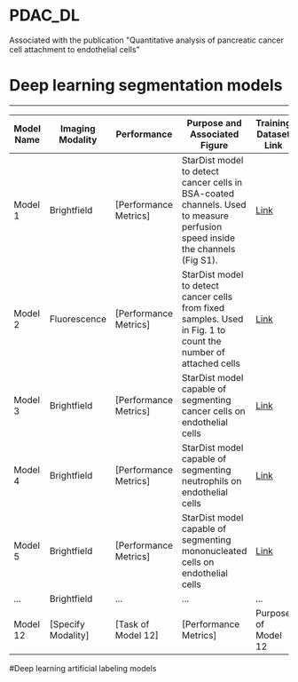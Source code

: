# PDAC_DL
Associated with the publication "Quantitative analysis of pancreatic cancer cell attachment to endothelial cells"




# Deep learning segmentation models
------------------

| Model Name | Imaging Modality | Performance | Purpose and Associated Figure | Training Dataset Link | Training Notebook Link |
|------------|------------------|-------------|-------------------------------|-----------------------|------------------------|
| Model 1    | Brightfield      |  [Performance Metrics] | StarDist model to detect cancer cells in BSA-coated channels. Used to measure perfusion speed inside the channels (Fig S1). | [Link](https://zenodo.org/records/4091474) | [StarDist 2D Notebook](https://github.com/HenriquesLab/ZeroCostDL4Mic/wiki#segmentation-networks) |
| Model 2    | Fluorescence     | [Performance Metrics] | StarDist model to detect cancer cells from fixed samples. Used in Fig. 1 to count the number of attached cells | [Link](URL_for_Dataset_2) | [Notebook](URL_for_Notebook_2) |
| Model 3    | Brightfield | [Performance Metrics] | StarDist model capable of segmenting cancer cells on endothelial cells | [Link](URL_for_Dataset_3) | [Notebook](URL_for_Notebook_3) |
| Model 4    | Brightfield | [Performance Metrics] | StarDist model capable of segmenting neutrophils on endothelial cells | [Link](URL_for_Dataset_4) | [Notebook](URL_for_Notebook_4) |
| Model 5    | Brightfield | [Performance Metrics] | StarDist model capable of segmenting mononucleated cells on endothelial cells | [Link](URL_for_Dataset_5) | [Notebook](URL_for_Notebook_5) |
| ...        | Brightfield            | ...  | ...         | ...                             | ...                   | ...                    |
| Model 12   | [Specify Modality] | [Task of Model 12] | [Performance Metrics] | Purpose of Model 12 | [Link](URL_for_Dataset_12) | [Notebook](URL_for_Notebook_12) |


#Deep learning artificial labeling models
